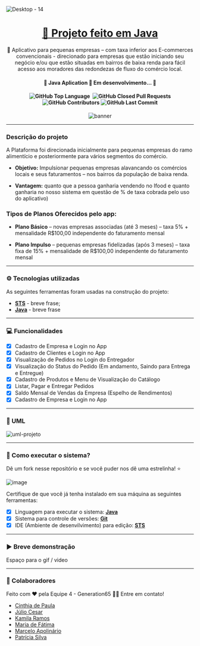 
![Desktop - 14](https://github.com/JayCesar/SuperEats65/assets/44206400/3cc28e8d-4b4c-4bed-88f9-07cb7ab87511)

<h1 align="center">
    <a href="[https://www.java.com/pt-BR/]/">🔗 Projeto feito em Java </a>
</h1>

<p align="center">🚀 Aplicativo para pequenas empresas – com taxa inferior aos E-commerces convencionais - direcionado para empresas que estão iniciando seu negócio e/ou que estão situadas em bairros de baixa renda para fácil acesso aos moradores das redondezas de fluxo do comércio local.
</p>

<h4 align="center"> 
	🚧  Java Aplication 🚀 Em desenvolvimento...  🚧
</h4>

<h4 align="center"> 
	<img alt="GitHub Top Language" src="https://img.shields.io/github/languages/top/JayCesar/SuperEats65" />
	<img alt="" src="https://img.shields.io/github/repo-size/JayCesar/SuperEats65" />
	<img alt="GitHub Closed Pull Requests" src="https://img.shields.io/github/issues-pr-closed/JayCesar/SuperEats65" />
	<img alt="GitHub Contributors" src="https://img.shields.io/github/contributors/JayCesar/SuperEats65" />
	<img alt="GitHub Last Commit" src="https://img.shields.io/github/last-commit/JayCesar/SuperEats65" />
</h4>

<p align="center">
<img alt="banner" align="center" src="http://img.shields.io/static/v1?label=STATUS&message=%20FINISHED&color=GREEN&style=for-the-badge" />
</p>

***

### Descrição do projeto

A Plataforma foi direcionada inicialmente para pequenas empresas do ramo alimentício e posteriormente para vários segmentos do comércio.

- **Objetivo:** 
Impulsionar pequenas empresas alavancando os comércios locais e seus faturamentos – nos bairros da população de baixa renda.

- **Vantagem:**
quanto que a pessoa ganharia vendendo no Ifood e quanto ganharia no nosso sistema em questão de % de taxa cobrada pelo uso do aplicativo)

### Tipos de Planos Oferecidos pelo app:

- **Plano Básico** – novas empresas associadas (até 3 meses) – taxa 5% + mensalidade R$100,00 independente do faturamento mensal

- **Plano Impulso** – pequenas empresas fidelizadas (após 3 meses) – taxa fixa de 15% + mensalidade de R$100,00 independente do faturamento mensal


***

### ⚙️ Tecnologias utilizadas 

As seguintes ferramentas foram usadas na construção do projeto:

- **[STS](https://spring.io/tools)** - breve frase;
- **[Java](https://www.java.com/pt-BR/)** - breve frase

***

### 💻 Funcionalidades

- [x] Cadastro de Empresa e Login no App
- [x] Cadastro de Clientes e Login no App
- [x] Visualização de Pedidos no Login do Entregador
- [x] Visualização do Status do Pedido (Em andamento, Saindo para Entrega e Entregue)
- [x] Cadastro de Produtos e Menu de Visualização do Catálogo
- [x] Listar, Pagar e Entregar Pedidos
- [x] Saldo Mensal de Vendas da Empresa (Espelho de Rendimentos)
- [x] Cadastro de Empresa e Login no App

***

### 📝 UML

![uml-projeto](https://github.com/JayCesar/SuperEats65/assets/44206400/e25bdd17-a32b-4df3-b3e1-ef79ff312355)

***

### 🎯 Como executar o sistema?

Dê um fork nesse repositório e se você puder nos dê uma estrelinha! ⭐

  ![image](https://github.com/JayCesar/SuperEats65/assets/44206400/02d6c829-a355-4978-91e5-3af754117327)

Certifique de que você já tenha instalado em sua máquina as seguintes ferramentas:
- [x] Linguagem para executar o sistema: **[Java](https://www.java.com/pt-BR/)**
- [x] Sistema para controle de versões: **[Git](https://git-scm.com)**
- [x] IDE (Ambiente de desenvilvimento) para edição: **[STS](https://spring.io/tools)**

***

### ▶️ Breve demonstração

Espaço para o gif / video

***

### 💪 Colaboradores

Feito com ❤️ pela Equipe 4 - Generation65 👋🏽 Entre em contato!

- [Cinthia de Paula](https://github.com/cinthiadepaula)
- [Júlio Cesar](https://github.com/JayCesar)
- [Kamila Ramos](https://github.com/kmikazze)
- [Maria de Fátima](https://github.com/Maria621)
- [Marcelo Apolinário](https://github.com/whoamiApolo)
- [Patrícia Silva](https://github.com/ppfsil)


